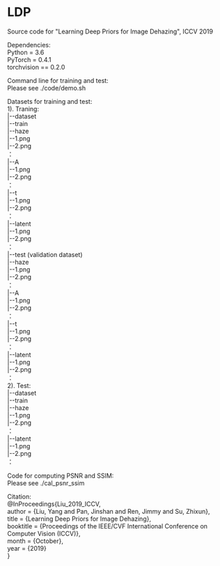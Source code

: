 # LDP
Source code for "Learning Deep Priors for Image Dehazing", ICCV 2019

Dependencies:  
Python = 3.6  
PyTorch = 0.4.1  
torchvision == 0.2.0

Command line for training and test:  
Please see ./code/demo.sh

Datasets for training and test:  
1). Traning:  
|--dataset  
    |--train  
        |--haze  
            |--1.png  
            |--2.png  
                ：  
	|--A  
            |--1.png  
            |--2.png  
                ：  
	|--t  
            |--1.png  
            |--2.png  
                ：  
	|--latent  
            |--1.png  
            |--2.png  
                ：  
    |--test (validation dataset)  
        |--haze  
            |--1.png  
            |--2.png  
                ：  
	|--A  
            |--1.png  
            |--2.png  
                ：  
	|--t  
            |--1.png  
            |--2.png  
                ：  
	|--latent  
            |--1.png  
            |--2.png  
                ：  
2). Test:  
|--dataset  
    |--train  
        |--haze  
            |--1.png  
            |--2.png  
                ：  
	|--latent  
            |--1.png  
            |--2.png  
                ： 

Code for computing PSNR and SSIM:  
Please see ./cal_psnr_ssim

Citation:  
@InProceedings{Liu_2019_ICCV,  
          author = {Liu, Yang and Pan, Jinshan and Ren, Jimmy and Su, Zhixun},  
          title = {Learning Deep Priors for Image Dehazing},  
          booktitle = {Proceedings of the IEEE/CVF International Conference on Computer Vision (ICCV)},  
          month = {October},  
          year = {2019}  
          }
